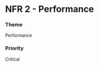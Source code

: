 

#  NFR 2 - Performance






### Theme

Performance





















### Priority

Critical



















